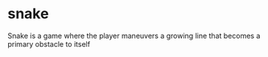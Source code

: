 # snake

Snake is a game where the player maneuvers a growing line that becomes a primary obstacle to itself

